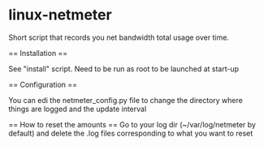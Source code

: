 linux-netmeter
==============

Short script that records you net bandwidth total usage over time.

== Installation ==

See "install" script. Need to be run as root to be launched at start-up

== Configuration ==

You can edi the netmeter_config.py file to change the directory where things are
logged and the update interval

== How to reset the amounts ==
Go to your log dir (~/var/log/netmeter by default) and delete the .log files corresponding to what you want to reset

